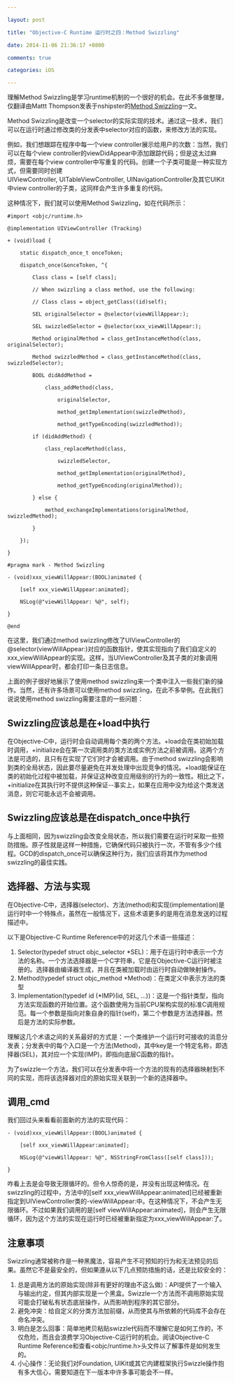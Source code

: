 ```yaml
---

layout: post

title: "Objective-C Runtime 运行时之四：Method Swizzling"

date: 2014-11-06 21:36:17 +0800

comments: true

categories: iOS

---
```


理解Method Swizzling是学习runtime机制的一个很好的机会。在此不多做整理，仅翻译由Mattt Thompson发表于nshipster的[Method Swizzling](http://nshipster.com/method-swizzling/)一文。

Method Swizzling是改变一个selector的实际实现的技术。通过这一技术，我们可以在运行时通过修改类的分发表中selector对应的函数，来修改方法的实现。

例如，我们想跟踪在程序中每一个view controller展示给用户的次数：当然，我们可以在每个view controller的viewDidAppear中添加跟踪代码；但是这太过麻烦，需要在每个view controller中写重复的代码。创建一个子类可能是一种实现方式，但需要同时创建UIViewController, UITableViewController, UINavigationController及其它UIKit中view controller的子类，这同样会产生许多重复的代码。

这种情况下，我们就可以使用Method Swizzling，如在代码所示：

	#import <objc/runtime.h>
	
	@implementation UIViewController (Tracking)
	
	+ (void)load {
		    static dispatch_once_t onceToken;
	    dispatch_once(&onceToken, ^{
	        Class class = [self class];	        
			// When swizzling a class method, use the following:
				        // Class class = object_getClass((id)self);

			SEL originalSelector = @selector(viewWillAppear:);
				        SEL swizzledSelector = @selector(xxx_viewWillAppear:);

			Method originalMethod = class_getInstanceMethod(class, originalSelector);
				        Method swizzledMethod = class_getInstanceMethod(class, swizzledSelector);

			BOOL didAddMethod =
				            class_addMethod(class,
	                originalSelector,
	                method_getImplementation(swizzledMethod),
	                method_getTypeEncoding(swizzledMethod));

			if (didAddMethod) {
				            class_replaceMethod(class,
	                swizzledSelector,
	                method_getImplementation(originalMethod),
	                method_getTypeEncoding(originalMethod));
	        } else {
	            method_exchangeImplementations(originalMethod, swizzledMethod);
	        }
	    });
	}

	#pragma mark - Method Swizzling
	
	- (void)xxx_viewWillAppear:(BOOL)animated {
		    [self xxx_viewWillAppear:animated];
	    NSLog(@"viewWillAppear: %@", self);
	}

	@end

在这里，我们通过method swizzling修改了UIViewController的@selector(viewWillAppear:)对应的函数指针，使其实现指向了我们自定义的xxx_viewWillAppear的实现。这样，当UIViewController及其子类的对象调用viewWillAppear时，都会打印一条日志信息。

上面的例子很好地展示了使用method swizzling来一个类中注入一些我们新的操作。当然，还有许多场景可以使用method swizzling，在此不多举例。在此我们说说使用method swizzling需要注意的一些问题：

## Swizzling应该总是在+load中执行

在Objective-C中，运行时会自动调用每个类的两个方法。+load会在类初始加载时调用，+initialize会在第一次调用类的类方法或实例方法之前被调用。这两个方法是可选的，且只有在实现了它们时才会被调用。由于method swizzling会影响到类的全局状态，因此要尽量避免在并发处理中出现竞争的情况。+load能保证在类的初始化过程中被加载，并保证这种改变应用级别的行为的一致性。相比之下，+initialize在其执行时不提供这种保证--事实上，如果在应用中没为给这个类发送消息，则它可能永远不会被调用。

## Swizzling应该总是在dispatch_once中执行

与上面相同，因为swizzling会改变全局状态，所以我们需要在运行时采取一些预防措施。原子性就是这样一种措施，它确保代码只被执行一次，不管有多少个线程。GCD的dispatch_once可以确保这种行为，我们应该将其作为method swizzling的最佳实践。

## 选择器、方法与实现

在Objective-C中，选择器(selector)、方法(method)和实现(implementation)是运行时中一个特殊点，虽然在一般情况下，这些术语更多的是用在消息发送的过程描述中。

以下是Objective-C Runtime Reference中的对这几个术语一些描述：

1. Selector(typedef struct objc_selector *SEL)：用于在运行时中表示一个方法的名称。一个方法选择器是一个C字符串，它是在Objective-C运行时被注册的。选择器由编译器生成，并且在类被加载时由运行时自动做映射操作。
2. Method(typedef struct objc_method *Method)：在类定义中表示方法的类型
3. Implementation(typedef id (*IMP)(id, SEL, ...))：这是一个指针类型，指向方法实现函数的开始位置。这个函数使用为当前CPU架构实现的标准C调用规范。每一个参数是指向对象自身的指针(self)，第二个参数是方法选择器。然后是方法的实际参数。

理解这几个术语之间的关系最好的方式是：一个类维护一个运行时可接收的消息分发表；分发表中的每个入口是一个方法(Method)，其中key是一个特定名称，即选择器(SEL)，其对应一个实现(IMP)，即指向底层C函数的指针。

为了swizzle一个方法，我们可以在分发表中将一个方法的现有的选择器映射到不同的实现，而将该选择器对应的原始实现关联到一个新的选择器中。

## 调用_cmd

我们回过头来看看前面新的方法的实现代码：

	- (void)xxx_viewWillAppear:(BOOL)animated {
	    [self xxx_viewWillAppear:animated];
	    NSLog(@"viewWillAppear: %@", NSStringFromClass([self class]));
	}

咋看上去是会导致无限循环的。但令人惊奇的是，并没有出现这种情况。在swizzling的过程中，方法中的[self xxx_viewWillAppear:animated]已经被重新指定到UIViewController类的-viewWillAppear:中。在这种情况下，不会产生无限循环。不过如果我们调用的是[self viewWillAppear:animated]，则会产生无限循环，因为这个方法的实现在运行时已经被重新指定为xxx_viewWillAppear:了。

## 注意事项

Swizzling通常被称作是一种黑魔法，容易产生不可预知的行为和无法预见的后果。虽然它不是最安全的，但如果遵从以下几点预防措施的话，还是比较安全的：

1. 总是调用方法的原始实现(除非有更好的理由不这么做)：API提供了一个输入与输出约定，但其内部实现是一个黑盒。Swizzle一个方法而不调用原始实现可能会打破私有状态底层操作，从而影响到程序的其它部分。
2. 避免冲突：给自定义的分类方法加前缀，从而使其与所依赖的代码库不会存在命名冲突。
3. 明白是怎么回事：简单地拷贝粘贴swizzle代码而不理解它是如何工作的，不仅危险，而且会浪费学习Objective-C运行时的机会。阅读Objective-C Runtime Reference和查看<objc/runtime.h>头文件以了解事件是如何发生的。
4. 小心操作：无论我们对Foundation, UIKit或其它内建框架执行Swizzle操作抱有多大信心，需要知道在下一版本中许多事可能会不一样。

